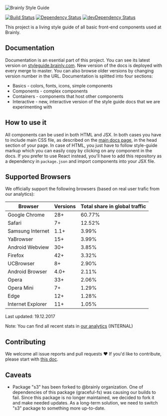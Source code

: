 ![Brainly Style Guide](https://i.imgur.com/mnmDILk.png)

[![Build Status](https://travis-ci.org/brainly/style-guide.svg)](https://travis-ci.org/brainly/style-guide)
[![Dependency Status](https://david-dm.org/brainly/style-guide.svg)](https://david-dm.org/brainly/style-guide)
[![devDependency Status](https://david-dm.org/brainly/style-guide/dev-status.svg)](https://david-dm.org/brainly/style-guide#info=devDependencies)

This project is a living style guide of all basic front-end components used at Brainly.

## Documentation

Documentation is an esential part of this project. You can see its latest version on [styleguide.brainly.com](https://styleguide.brainly.com). New version of the docs is deployed with every merge to master. You can also browse older versions by changing version number in the URL. Documentation is splitted into four sections:
  * Basics - colors, fonts, icons, simple components
  * Components - complex components
  * Containers - components that host other components
  * Interactive - new, interactive version of the style guide docs that we are experimenting with

## How to use it

All components can be used in both HTML and JSX. In both cases you have to include main CSS file, as described on the [main docs page](https://styleguide.brainly.com), in the head section of your page. In case of HTML, you just have to follow style-guide markup which you can easily copy by clicking on any component in the docs. If you prefer to use React instead, you'll have to add this repository as a dependency in `package.json` and import components into your JSX file.

## Supported Browsers

We officially support the following browsers (based on real user trafic from our analytics):

| Browser | Versions  | Total share in global traffic |
| ---- | ---- | ---- |
| Google Chrome | 28+ | 60.77% |
| Safari | 7+ | 12.52% |
| Samsung Internet | 1.1+ | 3.99% |
| YaBrowser | 15+ | 3.99% |
| Android Webview | 30+ | 3.85% |
| Firefox | 42+ | 3.32% |
| UCBrowser | 8+ | 2.90% |
| Android Browser | 4.0+ | 2.11% |
| Opera | 33+ | 2.06% |
| Opera Mini | 7+ | 1.29% |
| Edge | 12+ | 1.28% |
| Internet Explorer | 11+ | 1.05% |

Last updated: 19.12.2017

Note: You can find all recent stats in [our analytics](https://analytics.google.com/analytics/web/#report/visitors-browser/a85994882w128325453p132056054/) (INTERNAL)

## Contributing

We welcome all issue reports and pull requests ❤️ If you'd like to contribute, please start with [this doc](CONTRIBUTING.md).

## Caveats

- Package "s3" has been forked to @brainly organization. One of dependencies of this package (graceful-fs) was causing our builds to fail. Since this package is no longer maintained, we decided to fork it and make needed updates. As a long-term solution, we need to switch "s3" package to something more up-to-date.

